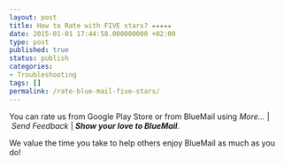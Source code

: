 ```yaml
---
layout: post
title: How to Rate with FIVE stars? ★★★★★
date: 2015-01-01 17:44:58.000000000 +02:00
type: post
published: true
status: publish
categories:
- Troubleshooting
tags: []
permalink: /rate-blue-mail-five-stars/
---
```


You can rate us from Google Play Store or from BlueMail using *More...* \| *Send Feedback* \| ***Show your love to BlueMail***.

We value the time you take to help others enjoy BlueMail as much as you do!
